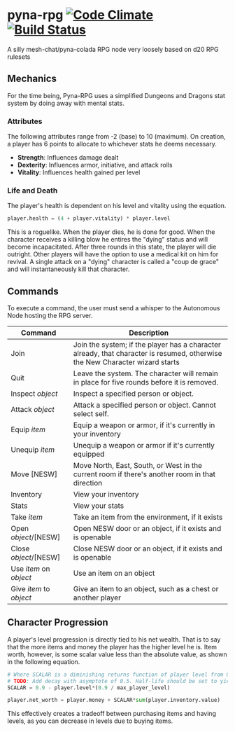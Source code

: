 # pyna-rpg  [![Code Climate](https://codeclimate.com/github/etkirsch/pyna-rpg/badges/gpa.svg)](https://codeclimate.com/github/etkirsch/pyna-rpg) [![Build Status](https://travis-ci.org/etkirsch/pyna-rpg.svg?branch=master)](https://travis-ci.org/etkirsch/pyna-rpg)
A silly mesh-chat/pyna-colada RPG node very loosely based on d20 RPG rulesets

## Mechanics
For the time being, Pyna-RPG uses a simplified Dungeons and Dragons stat system by doing away with mental stats.

### Attributes
The following attributes range from -2 (base) to 10 (maximum). On creation, a player has 6 points to allocate to whichever stats he deems necessary.

* **Strength**: Influences damage dealt
* **Dexterity**: Influences armor, initiative, and attack rolls
* **Vitality**: Influences health gained per level

### Life and Death

The player's health is dependent on his level and vitality using the equation.

```python
player.health = (4 + player.vitality) * player.level
```

This is a roguelike. When the player dies, he is done for good. When the character receives a killing blow he entires the "dying" status and will become incapacitated. After three rounds in this state, the player will die outright. Other players will have the option to use a medical kit on him for revival. A single attack on a "dying" character is called a "coup de grace" and will instantaneously kill that character.

## Commands
To execute a command, the user must send a whisper to the Autonomous Node hosting the RPG server.

| Command | Description |
| ------- | ----------- |
| Join | Join the system; if the player has a character already, that character is resumed, otherwise the New Character wizard starts |
| Quit | Leave the system. The character will remain in place for five rounds before it is removed. |
| Inspect *object* | Inspect a specified person or object. |
| Attack *object* | Attack a specified person or object. Cannot select self. |
| Equip *item* | Equip a weapon or armor, if it's currently in your inventory |
| Unequip *item* | Unequip a weapon or armor if it's currently equipped |
| Move [NESW] | Move North, East, South, or West in the current room if there's another room in that direction |
| Inventory | View your inventory |
| Stats | View your stats |
| Take *item* | Take an item from the environment, if it exists |
| Open *object*/[NESW] | Open NESW door or an object, if it exists and is openable |
| Close *object*/[NESW] | Close NESW door or an object, if it exists and is openable |
| Use *item* on *object* | Use an item on an object |
| Give *item* to *object* | Give an item to an object, such as a chest or another player |

## Character Progression
A player's level progression is directly tied to his net wealth. That is to say that the more items and money the player has the higher level he is. Item worth, however, is some scalar value less than the absolute value, as shown in the following equation.

```python
# Where SCALAR is a diminishing returns function of player level from 0.9 at level 0 to 0.5 at the maximum player level
# TODO: Add decay with asymptote of 0.5. Half-life should be set to yield slightly longer than 0.5 decay.
SCALAR = 0.9 - player.level*(0.9 / max_player_level)

player.net_worth = player.money + SCALAR*sum(player.inventory.value)
```

This effectively creates a tradeoff between purchasing items and having levels, as you can decrease in levels due to buying items.
